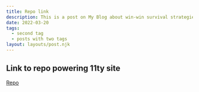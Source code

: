 ```yaml
---
title: Repo link
description: This is a post on My Blog about win-win survival strategies.
date: 2022-03-20
tags:
  - second tag
  - posts with two tags
layout: layouts/post.njk
---
```


## Link to repo powering 11ty site

[Repo](https://github.com/TaylorMorini/TeamNotes)